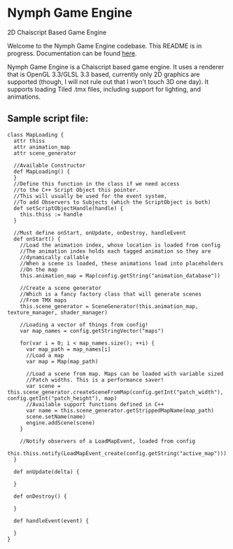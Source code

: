 # Nymph Game Engine #
2D Chaiscript Based Game Engine

Welcome to the Nymph Game Engine codebase. This README is in progress. Documentation can be found [here](http://sainteos.github.io/nymph-game-engine/).

Nymph Game Engine is a Chaiscript based game engine. It uses a renderer that is OpenGL 3.3/GLSL 3.3 based, currently only 2D graphics are supported (though, I will not rule out that I won't touch 3D one day). It supports loading Tiled .tmx files, including support for lighting, and animations. 

Sample script file:
-------------------

    class MapLoading {
      attr thiss
      attr animation_map
      attr scene_generator
    
      //Available Constructor
      def MapLoading() {
      }
      //Define this function in the class if we need access
      //to the C++ Script Object this pointer.
      //This will usually be used for the event system,
      //To add Observers to Subjects (which the ScriptObject is both)
      def setScriptObjectHandle(handle) {
        this.thiss := handle
      }
    
      //Must define onStart, onUpdate, onDestroy, handleEvent
      def onStart() {
        //Load the animation index, whose location is loaded from config
        //The animation index holds each tagged animation so they are 
        //dynamically callable
        //When a scene is loaded, these animations load into placeholders
        //On the map
        this.animation_map = Map(config.getString("animation_database"))
        
        //Create a scene generator
        //Which is a fancy factory class that will generate scenes
        //From TMX maps
        this.scene_generator = SceneGenerator(this.animation_map, texture_manager, shader_manager)
        
        //Loading a vector of things from config!
        var map_names = config.getStringVector("maps")
    
        for(var i = 0; i < map_names.size(); ++i) {
          var map_path = map_names[i]
          //Load a map
          var map = Map(map_path)
          
          //Load a scene from map. Maps can be loaded with variable sized
          //Patch widths. This is a performance saver!
          var scene = this.scene_generator.createSceneFromMap(config.getInt("patch_width"), config.getInt("patch_height"), map)
          //Available support functions defined in C++
          var name = this.scene_generator.getStrippedMapName(map_path)
          scene.setName(name)
          engine.addScene(scene)
        }
        
        //Notify observers of a LoadMapEvent, loaded from config
        this.thiss.notify(LoadMapEvent_create(config.getString("active_map")))
      }
    
      def onUpdate(delta) {
    
      }
    
      def onDestroy() {
    
      }
    
      def handleEvent(event) {
    
      }
    }

